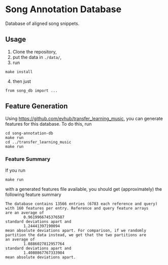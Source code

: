 # Song Annotation Database

Database of aligned song snippets.

## Usage

1. Clone the repository,
2. put the data in `./data/`,
3. run
```
make install
```
4. then just
```
from song_db import ...
```

## Feature Generation

Using <https://github.com/evhub/transfer_learning_music>, you can generate features for this database. To do this, run
```
cd song-annotation-db
make run
cd ../transfer_learning_music
make run
```

### Feature Summary

If you run
```
make run
```
with a generated features file available, you should get (approximately) the following feature summary
```
The database contains 13566 entries (6783 each reference and query)
with 160 features per entry. Reference and query feature arrays
are an average of
        0.9619966745376587
standard deviations apart and
        1.24441397190094
mean absolute deviations apart. For comparison, if we randomly
partition the data instead, we get that the two partitions are
an average of
        1.0886027812957764
standard deviations apart and
        1.4080867767333984
mean absolute deviations apart.
```
